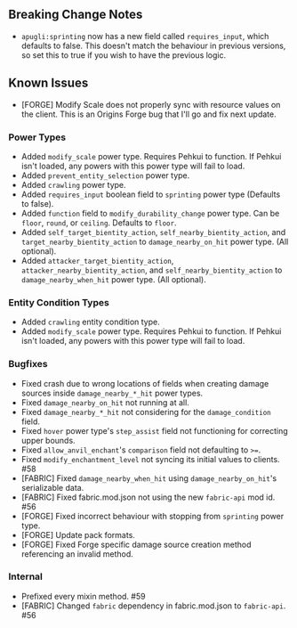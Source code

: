 ## Breaking Change Notes
- `apugli:sprinting` now has a new field called `requires_input`, which defaults to false. This doesn't match the behaviour in previous versions, so set this to true if you wish to have the previous logic.

## Known Issues
- [FORGE] Modify Scale does not properly sync with resource values on the client. This is an Origins Forge bug that I'll go and fix next update.

### Power Types
- Added `modify_scale` power type. Requires Pehkui to function. If Pehkui isn't loaded, any powers with this power type will fail to load.
- Added `prevent_entity_selection` power type.
- Added `crawling` power type.
- Added `requires_input` boolean field to `sprinting` power type (Defaults to false).
- Added `function` field to `modify_durability_change` power type. Can be `floor`, `round`, or `ceiling`. Defaults to `floor`.
- Added `self_target_bientity_action`, `self_nearby_bientity_action`, and `target_nearby_bientity_action` to `damage_nearby_on_hit` power type. (All optional).
- Added `attacker_target_bientity_action`, `attacker_nearby_bientity_action`, and `self_nearby_bientity_action` to `damage_nearby_when_hit` power type. (All optional).

### Entity Condition Types
- Added `crawling` entity condition type.
- Added `modify_scale` power type. Requires Pehkui to function. If Pehkui isn't loaded, any powers with this power type will fail to load.

### Bugfixes
- Fixed crash due to wrong locations of fields when creating damage sources inside `damage_nearby_*_hit` power types.
- Fixed `damage_nearby_on_hit` not running at all.
- Fixed `damage_nearby_*_hit` not considering for the `damage_condition` field.
- Fixed `hover` power type's `step_assist` field not functioning for correcting upper bounds.
- Fixed `allow_anvil_enchant`'s `comparison` field not defaulting to `>=`.
- Fixed `modify_enchantment_level` not syncing its initial values to clients. #58
- [FABRIC] Fixed `damage_nearby_when_hit` using `damage_nearby_on_hit`'s serializable data.
- [FABRIC] Fixed fabric.mod.json not using the new `fabric-api` mod id. #56
- [FORGE] Fixed incorrect behaviour with stopping from `sprinting` power type.
- [FORGE] Update pack formats.
- [FORGE] Fixed Forge specific damage source creation method referencing an invalid method.

### Internal
- Prefixed every mixin method. #59
- [FABRIC] Changed `fabric` dependency in fabric.mod.json to `fabric-api`. #56